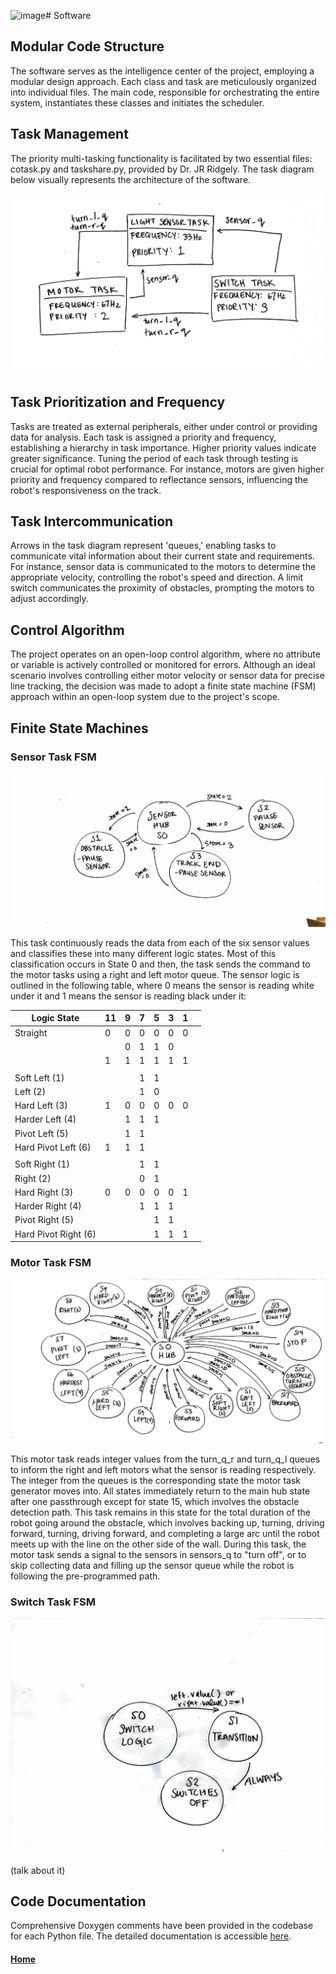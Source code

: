 ![image](https://github.com/Ayush17318/line-follower/assets/124316330/1a1de33d-80d4-4c9f-8c29-65626894eebb)# Software
## Modular Code Structure

The software serves as the intelligence center of the project, employing a modular design approach. Each class and task are meticulously organized into individual files. The main code, responsible for orchestrating the entire system, instantiates these classes and initiates the scheduler.

## Task Management

The priority multi-tasking functionality is facilitated by two essential files: cotask.py and taskshare.py, provided by Dr. JR Ridgely. The task diagram below visually represents the architecture of the software.

<p align="center">
  <img src="/docs/assets/images/task_diagram.JPG" />
</p>

## Task Prioritization and Frequency

Tasks are treated as external peripherals, either under control or providing data for analysis. Each task is assigned a priority and frequency, establishing a hierarchy in task importance. Higher priority values indicate greater significance. Tuning the period of each task through testing is crucial for optimal robot performance. For instance, motors are given higher priority and frequency compared to reflectance sensors, influencing the robot's responsiveness on the track.

## Task Intercommunication

Arrows in the task diagram represent 'queues,' enabling tasks to communicate vital information about their current state and requirements. For instance, sensor data is communicated to the motors to determine the appropriate velocity, controlling the robot's speed and direction. A limit switch communicates the proximity of obstacles, prompting the motors to adjust accordingly.

## Control Algorithm

The project operates on an open-loop control algorithm, where no attribute or variable is actively controlled or monitored for errors. Although an ideal scenario involves controlling either motor velocity or sensor data for precise line tracking, the decision was made to adopt a finite state machine (FSM) approach within an open-loop system due to the project's scope.

## Finite State Machines

### Sensor Task FSM
<p align="center">
  <img src="/docs/assets/images/sen_gen_fsm.jpg" />
</p>

This task continuously reads the data from each of the six sensor values and classifies these into many different logic states. Most of this classification occurs in State 0 and then, the task sends the command to the motor tasks using a right and left motor queue. The sensor logic is outlined in the following table, where 0 means the sensor is reading white under it and 1 means the sensor is reading black under it:



|   Logic State         | 11 | 9 | 7 | 5 | 3 | 1 |  |
|-----------------------|----|---|---|---|---|---|--|
| Straight              | 0  | 0 | 0 | 0 | 0 | 0 |  |
|                       |    | 0 | 1 | 1 | 0 |   |  |
|                       | 1  | 1 | 1 | 1 | 1 | 1 |  |
|                       |    |   |   |   |   |   |  |
| Soft Left (1)         |    |   | 1 | 1 |   |   |  |
| Left (2)              |    |   | 1 | 0 |   |   |  |
| Hard Left (3)         | 1  | 0 | 0 | 0 | 0 | 0 |  |
| Harder Left (4)       |    | 1 | 1 | 1 |   |   |  |
| Pivot Left (5)        |    | 1 | 1 |   |   |   |  |
| Hard Pivot Left (6)   | 1  | 1 | 1 |   |   |   |  |
|                       |    |   |   |   |   |   |  |
| Soft Right (1)        |    |   | 1 | 1 |   |   |  |
| Right (2)             |    |   | 0 | 1 |   |   |  |
| Hard Right (3)        | 0  | 0 | 0 | 0 | 0 | 1 |  |
| Harder Right (4)      |    |   | 1 | 1 | 1 |   |  |
| Pivot Right (5)       |    |   |   | 1 | 1 |   |  |
| Hard Pivot Right  (6) |    |   |   | 1 | 1 | 1 |  |


### Motor Task FSM
<p align="center">
  <img src="/docs/assets/images/mot_gen_fsm.JPG" />
</p>

This motor task reads integer values from the turn_q_r and turn_q_l queues to inform the right and left motors what the sensor is reading respectively. The integer from the queues is the corresponding state the motor task generator moves into. All states immediately return to the main hub state after one passthrough except for state 15, which involves the obstacle detection path. This task remains in this state for the total duration of the robot going around the obstacle, which involves backing up, turning, driving forward, turning, driving forward, and completing a large arc until the robot meets up with the line on the other side of the wall. During this task, the motor task sends a signal to the sensors in sensors_q to "turn off", or to skip collecting data and filling up the sensor queue while the robot is following the pre-programmed path. 

### Switch Task FSM
<p align="center">
  <img src="/docs/assets/images/sw_gen_fsm.jpg" />
</p>

(talk about it)

## Code Documentation
Comprehensive Doxygen comments have been provided in the codebase for each Python file. The detailed documentation is accessible [here](https://ayush17318.github.io/Term-Project/).

#### [Home](./README.md) 
